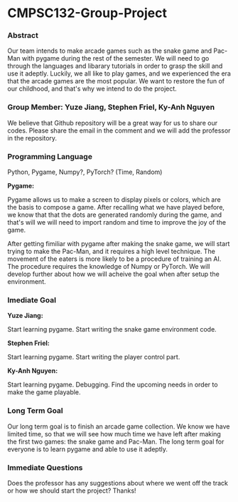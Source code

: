 # CMPSC132-Group-Project

### Abstract

Our team intends to make arcade games such as the snake game and Pac-Man with pygame during the rest of the semester. We will need to go through the languages and libarary tutorials in order to grasp the skill and use it adeptly. 
Luckily, we all like to play games, and we experienced the era that the arcade games are the most popular. We want to restore the fun of our childhood, and that's why we intend to do the project.


### Group Member: Yuze Jiang, Stephen Friel, Ky-Anh Nguyen

We believe that Github repository will be a great way for us to share our codes. Please share the email in the comment and we will add the professor in the repository.  


### Programming Language

Python, Pygame, Numpy?, PyTorch? (Time, Random)

**Pygame:**

Pygame allows us to make a screen to display pixels or colors, which are the basis to compose a game. After recalling what we have played before, we know that that the dots are generated randomly during the game, and that's will we will need to import random and time to improve the joy of the game. 

After getting fimiliar with pygame after making the snake game, we will start trying to make the Pac-Man, and it requires a high level technique. The movement of the eaters is more likely to be a procedure of training an AI. The procedure requires the knowledge of Numpy or PyTorch. We will develop further about how we will acheive the goal when after setup the environment. 


### Imediate Goal

**Yuze Jiang:**

Start learning pygame. Start writing the snake game environment code. 

**Stephen Friel:**

Start learning pygame. Start writing the player control part. 

**Ky-Anh Nguyen:**

Start learning pygame. Debugging. Find the upcoming needs in order to make the game playable.


### Long Term Goal

Our long term goal is to finish an arcade game collection. We know we have limited time, so that we will see how much time we have left after making the first two games: the snake game and Pac-Man. The long term goal for everyone is to learn pygame and able to use it adeptly. 


### Immediate Questions

Does the professor has any suggestions about where we went off the track or how we should start the project? Thanks!
